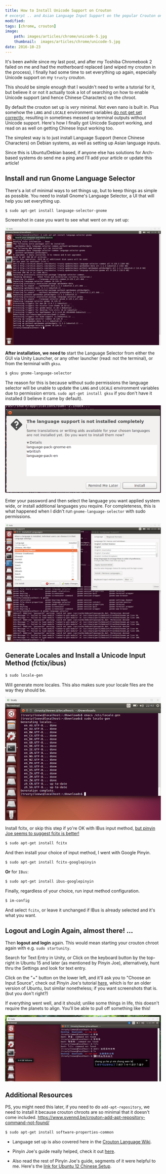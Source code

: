 ```yaml
---
title: How to Install Unicode Support on Crouton
# excerpt .. and Asian Language Input Support on the popular Crouton on ChromeOS/Chromebook.
modified:
tags: [chrome, crouton]
image: 
    path: images/articles/chrome/unicode-5.jpg
    thumbnail:  images/articles/chrome/unicode-5.jpg
date: 2016-10-23
---
```


It's been awhile since my last post, and after my Toshiba Chromebook 2 failed on me and had the motherboard replaced (and wiped my crouton in the process), I finally had some time to set everything up again, especially Unicode support on my `trusty` crouton.

This should be simple enough that I wouldn't need to write a tutorial for it, but believe it or not it actually took a lot of searching on how to enable Unicode support (and hence Chinese Characters) on the chroot.

By default the crouton set up is *very* minimal. Not even nano is built in. Plus somehow the `LANG` and `LOCALE` environment variables [do not get set correctly](https://github.com/dnschneid/crouton/issues/534), resulting in sometimes messed up terminal outputs without Unicode support. Here's how I finally got Unicode Support working, and read on as well on getting Chinese Input working too.

The simplest way is to just install Language Support (hence Chinese Characters) on Debian systems, as well as setting up Asian language inputs.

Since this is Ubuntu/Debian based, if anyone else has solutions for Arch-based systems do send me a ping and I'll add your article or update this article!

## Install and run Gnome Language Selector

There's a lot of minimal ways to set things up, but to keep things as simple as possible. You need to install Gnome's Language Selector, a UI that will help you set everything up.

~~~bash
$ sudo apt-get install language-selector-gnome
~~~

Screenshot in case you want to see what went on my set up:

![unicode-1](/images/articles/chrome/unicode-1.png)

**After installation, we need to** start the Language Selector from either the GUI via Unity Launcher, or any other launcher (read: not the terminal), or from the terminal with `gksu`.

~~~bash
$ gksu gnome-language-selector
~~~

The reason for this is because without sudo permissions the language selector will be unable to update the `LANG` and `LOCALE` environment variables due to permission errors. `sudo apt-get install gksu` if you don't have it installed (I believe it came by default).

![unicode-2](/images/articles/chrome/unicode-2.png)

Enter your password and then select the language you want applied system wide, or install additional languages you require. For completeness, this is what happened when I didn't run `gnome-language-selector` with sudo permissions.

![unicode-3](/images/articles/chrome/unicode-3.jpg)


## Generate Locales and Install a Unicode Input Method (fctix/ibus)

~~~bash
$ sudo locale-gen
~~~

Will generate more locales. This also makes sure your locale files are the way they should be.

![unicode-4](/images/articles/chrome/unicode-4.png)

Install fcitx, or skip this step if yo're OK with IBus input method, [but pinyin Joe seems to suggest fcitx is better!](http://www.pinyinjoe.com/linux/ubuntu-12-chinese-setup.htm)

~~~bash
$ sudo apt-get install fcitx
~~~

And then install your choice of input method, I went with Google Pinyin.

~~~bash
$ sudo apt-get install fcitx-googlepinyin
~~~

**Or** for `IBus`:

~~~bash
$ sudo apt-get install ibus-googlepinyin
~~~

Finally, regardless of your choice, run input method configuration.

~~~bash
$ im-config
~~~
  
And select `fcitx`, or leave it unchanged if IBus is already selected and it's what you want.

## Logout and Login Again, almost there! ...

Then **logout and login** again. This would mean starting your crouton chroot again with e.g. `sudo startunity`.

Search for Text Entry in Unity, or Click on the keyboard button by the top-right in Ubuntu 15 and later (as mentioned by Pinyin Joe), alternatively, hunt thru the Settings and look for text entry.

Click on the "+" button on the lower left, and it'll ask you to "Choose an Input Source", check out Pinyin Joe's tutorial [here](http://www.pinyinjoe.com/linux/ubuntu-10-chinese-input-pinyin-chewing.htm), which is for an older version of Ubuntu, but similar nonetheless; if you want screenshots that is. (but you don't right?)

If everything went well, and it should; unlike some things in life, this doesn't require the planets to align. You'll be able to pull off something like this!

![unicode-5](/images/articles/chrome/unicode-5.jpg)

## Additional Resources

PS, you might need this later, if you need to do `add-apt-repository`, we need to install it because crouton chroots are so minimal that it doesn't come included. https://www.svennd.be/crouton-add-apt-repository-command-not-found/

~~~bash
$ sudo apt-get install software-properties-common
~~~

- Language set up is also covered here in the [Crouton Language Wiki](https://github.com/dnschneid/crouton/wiki/Languages).

- Pinyin Joe's guide really helped, check it out [here](http://www.pinyinjoe.com/linux/ubuntu-10-chinese-input-pinyin-chewing.htm).

- Also read the rest of Pinyin Joe's guide, segments of it were helpful to me. Here's the [link for Ubuntu 12 Chinese Setup](http://www.pinyinjoe.com/linux/ubuntu-12-chinese-setup.htm).
